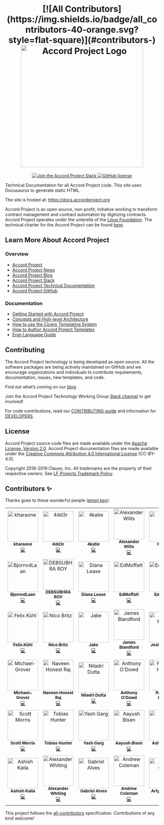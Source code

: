 ﻿<h1 align="center">
[![All Contributors](https://img.shields.io/badge/all_contributors-40-orange.svg?style=flat-square)](#contributors-)
  <a href="https://www.accordproject.org/">
    <img src="assets/APLogo.png" alt="Accord Project Logo" width="400" />
  </a>
</h1>

<p align="center">
  <a href="https://accord-project-slack-signup.herokuapp.com/">
    <img src="https://img.shields.io/badge/Accord%20Project-Join%20Slack-blue" alt="Join the Accord Project Slack" />
  </a>
   <a href="https://github.com/accordproject/techdocs/blob/master/LICENSE">
    <img src="https://img.shields.io/github/license/accordproject/techdocs" alt="GitHub license">
   </a>
</p>

Technical Documentation for all Accord Project code. This site uses Docusaurus to generate static HTML.

The site is hosted at: https://docs.accordproject.org

Accord Project is an open source, non-profit, initiative working to transform contract management and contract automation by digitizing contracts. Accord Project operates under the umbrella of the [Linux Foundation][linuxfound]. The technical charter for the Accord Project can be found [here][charter].

## Learn More About Accord Project

### Overview
* [Accord Project][apmain]
* [Accord Project News][apnews]
* [Accord Project Blog][apblog]
* [Accord Project Slack][apslack]
* [Accord Project Technical Documentation][apdoc]
* [Accord Project GitHub][apgit]


### Documentation
* [Getting Started with Accord Project][docwelcome]
* [Concepts and High-level Architecture][dochighlevel]
* [How to use the Cicero Templating System][doccicero]
* [How to Author Accord Project Templates][docstudio]
* [Ergo Language Guide][docergo]

## Contributing

The Accord Project technology is being developed as open source. All the software packages are being actively maintained on GitHub and we encourage organizations and individuals to contribute requirements, documentation, issues, new templates, and code.

Find out what’s coming on our [blog][apblog].

Join the Accord Project Technology Working Group [Slack channel][apslack] to get involved!

For code contributions, read our [CONTRIBUTING guide][contributing] and information for [DEVELOPERS][developers].

## License <a name="license"></a>

Accord Project source code files are made available under the [Apache License, Version 2.0][apache].
Accord Project documentation files are made available under the [Creative Commons Attribution 4.0 International License][creativecommons] (CC-BY-4.0).

Copyright 2018-2019 Clause, Inc. All trademarks are the property of their respective owners. See [LF Projects Trademark Policy](https://lfprojects.org/policies/trademark-policy/).

[linuxfound]: https://www.linuxfoundation.org
[charter]: https://github.com/accordproject/techdocs/blob/master/CHARTER.md
[apmain]: https://accordproject.org/ 
[apworkgroup]: https://calendar.google.com/calendar/event?action=TEMPLATE&tmeid=MjZvYzIzZHVrYnI1aDVzbjZnMHJqYmtwaGlfMjAxNzExMTVUMjEwMDAwWiBkYW5AY2xhdXNlLmlv&tmsrc=dan%40clause.io
[apblog]: https://medium.com/@accordhq
[apnews]: https://www.accordproject.org/news/
[apgit]:  https://github.com/accordproject/
[apdoc]: https://docs.accordproject.org/
[apslack]: https://accord-project-slack-signup.herokuapp.com

[docspec]: https://docs.accordproject.org/docs/spec-overview.html
[docwelcome]: https://docs.accordproject.org/docs/accordproject.html
[dochighlevel]: https://docs.accordproject.org/docs/spec-concepts.html
[docergo]: https://docs.accordproject.org/docs/logic-ergo.html
[docstart]: https://docs.accordproject.org/docs/accordproject.html
[doccicero]: https://docs.accordproject.org/docs/basic-use.html
[docstudio]: https://docs.accordproject.org/docs/advanced-latedelivery.html

[contributing]: https://github.com/accordproject/techdocs/blob/master/CONTRIBUTING.md
[developers]: https://github.com/accordproject/techdocs/blob/master/DEVELOPERS.md

[apache]: https://github.com/accordproject/template-studio-v2/blob/master/LICENSE
[creativecommons]: http://creativecommons.org/licenses/by/4.0/

## Contributors ✨

Thanks goes to these wonderful people ([emoji key](https://allcontributors.org/docs/en/emoji-key)):

<!-- ALL-CONTRIBUTORS-LIST:START - Do not remove or modify this section -->
<!-- prettier-ignore-start -->
<!-- markdownlint-disable -->
<table>
  <tr>
    <td align="center"><a href="https://github.com/kharaone"><img src="https://avatars1.githubusercontent.com/u/6599271?v=4" width="100px;" alt="kharaone"/><br /><sub><b>kharaone</b></sub></a><br /><a href="https://github.com/accordproject/techdocs/commits?author=kharaone" title="Code">💻</a></td>
    <td align="center"><a href="https://github.com/4dd3r"><img src="https://avatars1.githubusercontent.com/u/1309899?v=4" width="100px;" alt="4dd3r"/><br /><sub><b>4dd3r</b></sub></a><br /><a href="https://github.com/accordproject/techdocs/commits?author=4dd3r" title="Code">💻</a></td>
    <td align="center"><a href="https://github.com/4katie"><img src="https://avatars2.githubusercontent.com/u/45664641?v=4" width="100px;" alt="4katie"/><br /><sub><b>4katie</b></sub></a><br /><a href="https://github.com/accordproject/techdocs/commits?author=4katie" title="Code">💻</a></td>
    <td align="center"><a href="https://github.com/AlexWil"><img src="https://avatars2.githubusercontent.com/u/9357932?v=4" width="100px;" alt="Alexander Wilts"/><br /><sub><b>Alexander Wilts</b></sub></a><br /><a href="https://github.com/accordproject/techdocs/commits?author=AlexWil" title="Code">💻</a></td>
    <td align="center"><a href="https://github.com/Alexandria"><img src="https://avatars1.githubusercontent.com/u/7613670?v=4" width="100px;" alt="It's Lex "/><br /><sub><b>It's Lex </b></sub></a><br /><a href="https://github.com/accordproject/techdocs/commits?author=Alexandria" title="Code">💻</a></td>
    <td align="center"><a href="https://medium.com/@anishaswain"><img src="https://avatars3.githubusercontent.com/u/16955978?v=4" width="100px;" alt="ANISHA SWAIN"/><br /><sub><b>ANISHA SWAIN</b></sub></a><br /><a href="https://github.com/accordproject/techdocs/commits?author=Anisha1234" title="Code">💻</a></td>
    <td align="center"><a href="https://github.com/Bharat123rox"><img src="https://avatars3.githubusercontent.com/u/13381361?v=4" width="100px;" alt="Bharat Raghunathan"/><br /><sub><b>Bharat Raghunathan</b></sub></a><br /><a href="https://github.com/accordproject/techdocs/commits?author=Bharat123rox" title="Code">💻</a></td>
  </tr>
  <tr>
    <td align="center"><a href="https://github.com/BjornvdLaan"><img src="https://avatars2.githubusercontent.com/u/2276027?v=4" width="100px;" alt="BjornvdLaan"/><br /><sub><b>BjornvdLaan</b></sub></a><br /><a href="https://github.com/accordproject/techdocs/commits?author=BjornvdLaan" title="Code">💻</a></td>
    <td align="center"><a href="https://github.com/DEBSUBHRO"><img src="https://avatars0.githubusercontent.com/u/42496309?v=4" width="100px;" alt="DEBSUBHRA ROY"/><br /><sub><b>DEBSUBHRA ROY</b></sub></a><br /><a href="https://github.com/accordproject/techdocs/commits?author=DEBSUBHRO" title="Code">💻</a></td>
    <td align="center"><a href="https://medium.com/@dianalease"><img src="https://avatars0.githubusercontent.com/u/20543103?v=4" width="100px;" alt="Diana Lease"/><br /><sub><b>Diana Lease</b></sub></a><br /><a href="https://github.com/accordproject/techdocs/commits?author=DianaLease" title="Code">💻</a></td>
    <td align="center"><a href="https://github.com/EdMoffatt"><img src="https://avatars2.githubusercontent.com/u/7454304?v=4" width="100px;" alt="EdMoffatt"/><br /><sub><b>EdMoffatt</b></sub></a><br /><a href="https://github.com/accordproject/techdocs/commits?author=EdMoffatt" title="Code">💻</a></td>
    <td align="center"><a href="https://github.com/EdProsser"><img src="https://avatars2.githubusercontent.com/u/12547179?v=4" width="100px;" alt="EdProsser"/><br /><sub><b>EdProsser</b></sub></a><br /><a href="https://github.com/accordproject/techdocs/commits?author=EdProsser" title="Code">💻</a></td>
    <td align="center"><a href="https://github.com/EllisHenderson"><img src="https://avatars0.githubusercontent.com/u/15138976?v=4" width="100px;" alt="Ellis Henderson"/><br /><sub><b>Ellis Henderson</b></sub></a><br /><a href="https://github.com/accordproject/techdocs/commits?author=EllisHenderson" title="Code">💻</a></td>
    <td align="center"><a href="https://github.com/Fanarito"><img src="https://avatars3.githubusercontent.com/u/4951184?v=4" width="100px;" alt="Viktor Sævarsson"/><br /><sub><b>Viktor Sævarsson</b></sub></a><br /><a href="https://github.com/accordproject/techdocs/commits?author=Fanarito" title="Code">💻</a></td>
  </tr>
  <tr>
    <td align="center"><a href="https://github.com/FelixKuehl"><img src="https://avatars1.githubusercontent.com/u/13168478?v=4" width="100px;" alt="Felix Kühl"/><br /><sub><b>Felix Kühl</b></sub></a><br /><a href="https://github.com/accordproject/techdocs/commits?author=FelixKuehl" title="Code">💻</a></td>
    <td align="center"><a href="https://github.com/Frozenaught"><img src="https://avatars3.githubusercontent.com/u/34192458?v=4" width="100px;" alt="Nico Britz"/><br /><sub><b>Nico Britz</b></sub></a><br /><a href="https://github.com/accordproject/techdocs/commits?author=Frozenaught" title="Code">💻</a></td>
    <td align="center"><a href="https://www.linkedin.com/in/jaketurner25/"><img src="https://avatars1.githubusercontent.com/u/10009752?v=4" width="100px;" alt="Jake"/><br /><sub><b>Jake</b></sub></a><br /><a href="https://github.com/accordproject/techdocs/commits?author=Jakeeyturner" title="Code">💻</a></td>
    <td align="center"><a href="https://github.com/JamesBlandford"><img src="https://avatars1.githubusercontent.com/u/9812458?v=4" width="100px;" alt="James Blandford"/><br /><sub><b>James Blandford</b></sub></a><br /><a href="https://github.com/accordproject/techdocs/commits?author=JamesBlandford" title="Code">💻</a></td>
    <td align="center"><a href="https://github.com/Josh-Payne"><img src="https://avatars0.githubusercontent.com/u/25165841?v=4" width="100px;" alt="Joshua Payne"/><br /><sub><b>Joshua Payne</b></sub></a><br /><a href="https://github.com/accordproject/techdocs/commits?author=Josh-Payne" title="Code">💻</a></td>
    <td align="center"><a href="http://iamnabil.me"><img src="https://avatars3.githubusercontent.com/u/20807178?v=4" width="100px;" alt="Nabil Tharwat"/><br /><sub><b>Nabil Tharwat</b></sub></a><br /><a href="https://github.com/accordproject/techdocs/commits?author=KL13NT" title="Code">💻</a></td>
    <td align="center"><a href="https://github.com/KaiUsher"><img src="https://avatars1.githubusercontent.com/u/16639383?v=4" width="100px;" alt="Kai Usher"/><br /><sub><b>Kai Usher</b></sub></a><br /><a href="https://github.com/accordproject/techdocs/commits?author=KaiUsher" title="Code">💻</a></td>
  </tr>
  <tr>
    <td align="center"><a href="http://michaelgroverdesign.com"><img src="https://avatars0.githubusercontent.com/u/40569793?v=4" width="100px;" alt="Michael-Grover"/><br /><sub><b>Michael-Grover</b></sub></a><br /><a href="https://github.com/accordproject/techdocs/commits?author=Michael-Grover" title="Code">💻</a></td>
    <td align="center"><a href="https://github.com/Navdevl"><img src="https://avatars1.githubusercontent.com/u/10878354?v=4" width="100px;" alt="Naveen Honest Raj"/><br /><sub><b>Naveen Honest Raj</b></sub></a><br /><a href="https://github.com/accordproject/techdocs/commits?author=Navdevl" title="Code">💻</a></td>
    <td align="center"><a href="http://lnkd.in/bGb_EcS"><img src="https://avatars3.githubusercontent.com/u/5305654?v=4" width="100px;" alt="Niladri Dutta"/><br /><sub><b>Niladri Dutta</b></sub></a><br /><a href="https://github.com/accordproject/techdocs/commits?author=Niladri24dutta" title="Code">💻</a></td>
    <td align="center"><a href="http://www.ibm.com"><img src="https://avatars1.githubusercontent.com/u/8831317?v=4" width="100px;" alt="Anthony O'Dowd"/><br /><sub><b>Anthony O'Dowd</b></sub></a><br /><a href="https://github.com/accordproject/techdocs/commits?author=ODOWDAIBM" title="Code">💻</a></td>
    <td align="center"><a href="https://github.com/Parikshit-Hooda"><img src="https://avatars1.githubusercontent.com/u/25405707?v=4" width="100px;" alt="Parikshit Hooda"/><br /><sub><b>Parikshit Hooda</b></sub></a><br /><a href="https://github.com/accordproject/techdocs/commits?author=Parikshit-Hooda" title="Code">💻</a></td>
    <td align="center"><a href="https://github.com/RNiordson"><img src="https://avatars3.githubusercontent.com/u/26896589?v=4" width="100px;" alt="RNiordson"/><br /><sub><b>RNiordson</b></sub></a><br /><a href="https://github.com/accordproject/techdocs/commits?author=RNiordson" title="Code">💻</a></td>
    <td align="center"><a href="https://github.com/RanadeepPolavarapu"><img src="https://avatars1.githubusercontent.com/u/7084995?v=4" width="100px;" alt="RanadeepPolavarapu"/><br /><sub><b>RanadeepPolavarapu</b></sub></a><br /><a href="https://github.com/accordproject/techdocs/commits?author=RanadeepPolavarapu" title="Code">💻</a></td>
  </tr>
  <tr>
    <td align="center"><a href="http://scottibmorris.ca"><img src="https://avatars1.githubusercontent.com/u/404967?v=4" width="100px;" alt="Scott Morris"/><br /><sub><b>Scott Morris</b></sub></a><br /><a href="https://github.com/accordproject/techdocs/commits?author=ScottMorris" title="Code">💻</a></td>
    <td align="center"><a href="https://github.com/Tobias-Hunter"><img src="https://avatars3.githubusercontent.com/u/25635381?v=4" width="100px;" alt="Tobias Hunter"/><br /><sub><b>Tobias Hunter</b></sub></a><br /><a href="https://github.com/accordproject/techdocs/commits?author=Tobias-Hunter" title="Code">💻</a></td>
    <td align="center"><a href="http://yashgarg.me"><img src="https://avatars2.githubusercontent.com/u/33605526?v=4" width="100px;" alt="Yash Garg"/><br /><sub><b>Yash Garg</b></sub></a><br /><a href="https://github.com/accordproject/techdocs/commits?author=Yash-Garg" title="Code">💻</a></td>
    <td align="center"><a href="https://github.com/aayushbisen"><img src="https://avatars2.githubusercontent.com/u/41341387?v=4" width="100px;" alt="Aayush Bisen"/><br /><sub><b>Aayush Bisen</b></sub></a><br /><a href="https://github.com/accordproject/techdocs/commits?author=aayushbisen" title="Code">💻</a></td>
    <td align="center"><a href="https://github.com/acshea"><img src="https://avatars0.githubusercontent.com/u/14294276?v=4" width="100px;" alt="Ashley Shea"/><br /><sub><b>Ashley Shea</b></sub></a><br /><a href="https://github.com/accordproject/techdocs/commits?author=acshea" title="Code">💻</a></td>
    <td align="center"><a href="http://aiet.cn"><img src="https://avatars1.githubusercontent.com/u/2031637?v=4" width="100px;" alt="aietcn"/><br /><sub><b>aietcn</b></sub></a><br /><a href="https://github.com/accordproject/techdocs/commits?author=aietcn" title="Code">💻</a></td>
    <td align="center"><a href="https://github.com/ajmeraharsh"><img src="https://avatars0.githubusercontent.com/u/15085186?v=4" width="100px;" alt="ajmeraharsh"/><br /><sub><b>ajmeraharsh</b></sub></a><br /><a href="https://github.com/accordproject/techdocs/commits?author=ajmeraharsh" title="Code">💻</a></td>
  </tr>
  <tr>
    <td align="center"><a href="https://github.com/akaila"><img src="https://avatars2.githubusercontent.com/u/484181?v=4" width="100px;" alt="Ashish Kaila"/><br /><sub><b>Ashish Kaila</b></sub></a><br /><a href="https://github.com/accordproject/techdocs/commits?author=akaila" title="Code">💻</a></td>
    <td align="center"><a href="https://github.com/alexCatena"><img src="https://avatars0.githubusercontent.com/u/44497014?v=4" width="100px;" alt="Alexander Whiting"/><br /><sub><b>Alexander Whiting</b></sub></a><br /><a href="https://github.com/accordproject/techdocs/commits?author=alexCatena" title="Code">💻</a></td>
    <td align="center"><a href="https://github.com/alvesgabriel"><img src="https://avatars3.githubusercontent.com/u/12446314?v=4" width="100px;" alt="Gabriel Alves"/><br /><sub><b>Gabriel Alves</b></sub></a><br /><a href="https://github.com/accordproject/techdocs/commits?author=alvesgabriel" title="Code">💻</a></td>
    <td align="center"><a href="https://github.com/andrew-coleman"><img src="https://avatars1.githubusercontent.com/u/7985120?v=4" width="100px;" alt="Andrew Coleman"/><br /><sub><b>Andrew Coleman</b></sub></a><br /><a href="https://github.com/accordproject/techdocs/commits?author=andrew-coleman" title="Code">💻</a></td>
    <td align="center"><a href="http://t.me/artyomchen"><img src="https://avatars1.githubusercontent.com/u/26677794?v=4" width="100px;" alt="Artyom Chen"/><br /><sub><b>Artyom Chen</b></sub></a><br /><a href="https://github.com/accordproject/techdocs/commits?author=archhhh" title="Code">💻</a></td>
  </tr>
</table>

<!-- markdownlint-enable -->
<!-- prettier-ignore-end -->
<!-- ALL-CONTRIBUTORS-LIST:END -->

This project follows the [all-contributors](https://github.com/all-contributors/all-contributors) specification. Contributions of any kind welcome!